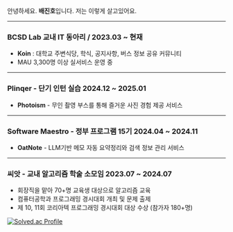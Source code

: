  안녕하세요. **배진호**입니다. 저는 이렇게 살고있어요.

---

### BCSD Lab 교내 IT 동아리 / 2023.03 ~  현재   
- **Koin** : 대학교 주변식당, 학식, 공지사항, 버스 정보 공유 커뮤니티   
- MAU 3,300명 이상 실서비스 운영 중   

---
   
### Plinqer  -  단기 인턴 실습                                                                         2024.12 ~ 2025.01   
- **Photoism** - 무인 촬영 부스를 통해 즐거운 사진 경험 제공 서비스    

---
   
### Software Maestro  -  정부 프로그램 15기                                           2024.04 ~ 2024.11   
- **OatNote** - LLM기반 메모 자동 요약정리와 검색 정보 관리 서비스   

---
   
### 씨앗  -  교내 알고리즘 학술 소모임                                                             2023.07 ~ 2024.07   
- 회장직을 맡아 70+명 교육생 대상으로 알고리즘 교육   
- 컴퓨터공학과 프로그래밍 경시대회 개최 및 문제 출제   
- 제 10, 11회 코리아텍 프로그래밍 경시대회 대상 수상 (참가자 180+명)   


[![Solved.ac Profile](http://mazassumnida.wtf/api/v2/generate_badge?boj=car584)](https://solved.ac/car584/)      
